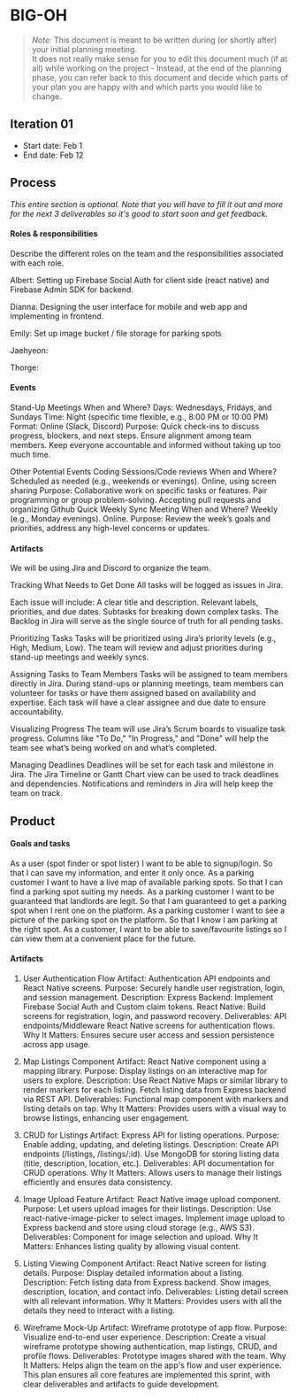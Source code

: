 # BIG-OH

 > _Note:_ This document is meant to be written during (or shortly after) your initial planning meeting.     
 > It does not really make sense for you to edit this document much (if at all) while working on the project - Instead, at the end of the planning phase, you can refer back to this document and decide which parts of your plan you are happy with and which parts you would like to change.


## Iteration 01

 * Start date: Feb 1
 * End date: Feb 12

## Process

_This entire section is optional. Note that you will have to fill it out and more for the next 3 deliverables so it's good to start soon and get feedback._ 

#### Roles & responsibilities

Describe the different roles on the team and the responsibilities associated with each role.

Albert: Setting up Firebase Social Auth for client side (react native) and Firebase Admin SDK for backend.

Dianna: Designing the user interface for mobile and web app and implementing in frontend.

Emily: Set up image bucket / file storage for parking spots

Jaehyeon: 

Thorge: 

#### Events
Stand-Up Meetings
When and Where?
Days: Wednesdays, Fridays, and Sundays
Time: Night (specific time flexible, e.g., 8:00 PM or 10:00 PM)
Format: Online (Slack, Discord)
Purpose: 
Quick check-ins to discuss progress, blockers, and next steps.
Ensure alignment among team members.
Keep everyone accountable and informed without taking up too much time.

Other Potential Events
Coding Sessions/Code reviews
When and Where?
Scheduled as needed (e.g., weekends or evenings).
Online, using screen sharing
Purpose:
Collaborative work on specific tasks or features.
Pair programming or group problem-solving.
Accepting pull requests and organizing Github
Quick Weekly Sync Meeting
When and Where?
Weekly (e.g., Monday evenings).
Online.
Purpose: Review the week’s goals and priorities, address any high-level concerns or updates.


#### Artifacts

We will be using Jira and Discord to organize the team.

Tracking What Needs to Get Done
All tasks will be logged as issues in Jira.

Each issue will include:
  A clear title and description.
  Relevant labels, priorities, and due dates.
  Subtasks for breaking down complex tasks.
  The Backlog in Jira will serve as the single source of truth for all pending tasks.

Prioritizing Tasks
Tasks will be prioritized using Jira’s priority levels (e.g., High, Medium, Low).
The team will review and adjust priorities during stand-up meetings and weekly syncs.

Assigning Tasks to Team Members
Tasks will be assigned to team members directly in Jira.
During stand-ups or planning meetings, team members can volunteer for tasks or have them assigned based on availability and expertise.
Each task will have a clear assignee and due date to ensure accountability.

Visualizing Progress
The team will use Jira’s Scrum boards to visualize task progress.
Columns like "To Do," "In Progress," and "Done" will help the team see what’s being worked on and what’s completed.

Managing Deadlines
Deadlines will be set for each task and milestone in Jira.
The Jira Timeline or Gantt Chart view can be used to track deadlines and dependencies.
Notifications and reminders in Jira will help keep the team on track.



## Product

#### Goals and tasks

As a user (spot finder or spot lister) I want to be able to signup/login. So that I can save my information, and enter it only once.
As a parking customer I want to have a live map of available parking spots. So that I can find a parking spot suiting my needs.
As a parking customer I want to be guaranteed that landlords are legit. So that I am guaranteed to get a parking spot when I rent one on the platform.
As a parking customer I want to see a picture of the parking spot on the platform. So that I know I am parking at the right spot.
As a customer, I want to be able to save/favourite listings so I can view them at a convenient place for the future.


#### Artifacts

1. User Authentication Flow
Artifact: Authentication API endpoints and React Native screens.
Purpose: Securely handle user registration, login, and session management.
Description:
Express Backend: Implement Firebase Social Auth and Custom claim tokens.
React Native: Build screens for registration, login, and password recovery.
Deliverables:
API endpoints/Middleware
React Native screens for authentication flows.
Why It Matters: Ensures secure user access and session persistence across app usage.

2. Map Listings Component
Artifact: React Native component using a mapping library.
Purpose: Display listings on an interactive map for users to explore.
Description:
Use React Native Maps or similar library to render markers for each listing.
Fetch listing data from Express backend via REST API.
Deliverables:
Functional map component with markers and listing details on tap.
Why It Matters: Provides users with a visual way to browse listings, enhancing user engagement.

3. CRUD for Listings
Artifact: Express API for listing operations.
Purpose: Enable adding, updating, and deleting listings.
Description:
Create API endpoints (/listings, /listings/:id).
Use MongoDB for storing listing data (title, description, location, etc.).
Deliverables:
API documentation for CRUD operations.
Why It Matters: Allows users to manage their listings efficiently and ensures data consistency.

4. Image Upload Feature
Artifact: React Native image upload component.
Purpose: Let users upload images for their listings.
Description:
Use react-native-image-picker to select images.
Implement image upload to Express backend and store using cloud storage (e.g., AWS S3).
Deliverables:
Component for image selection and upload.
Why It Matters: Enhances listing quality by allowing visual content.

5. Listing Viewing Component
Artifact: React Native screen for listing details.
Purpose: Display detailed information about a listing.
Description:
Fetch listing data from Express backend.
Show images, description, location, and contact info.
Deliverables:
Listing detail screen with all relevant information.
Why It Matters: Provides users with all the details they need to interact with a listing.

6. Wireframe Mock-Up
Artifact: Wireframe prototype of app flow.
Purpose: Visualize end-to-end user experience.
Description:
Create a visual wireframe prototype showing authentication, map listings, CRUD, and profile flows.
Deliverables:
Prototype images shared with the team.
Why It Matters: Helps align the team on the app's flow and user experience.
This plan ensures all core features are implemented this sprint, with clear deliverables and artifacts to guide development.
